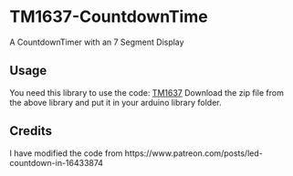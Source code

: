 # TM1637-CountdownTime
A CountdownTimer with an 7 Segment Display
<h2>Usage</h2>
You need this library to use the code: <a href = "https://github.com/avishorp/TM1637">TM1637</a>
Download the zip file from the above library and put it in your arduino library folder.

<h2>Credits</h2>
I have modified the code from https://www.patreon.com/posts/led-countdown-in-16433874
